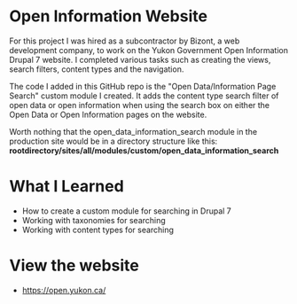 # Open Information Website

For this project I was hired as a subcontractor by Bizont, a web development company, to work on the Yukon Government Open Information Drupal 7 website. I completed various tasks such as creating the views, search filters, content types and the navigation.

The code I added in this GitHub repo is the "Open Data/Information Page Search" custom module I created. It adds the content type search filter of open data or open information when using the search box on either the Open Data or Open Information pages on the website.

Worth nothing that the open_data_information_search module in the production site would be in a directory structure like this: **rootdirectory/sites/all/modules/custom/open_data_information_search**

# What I Learned

* How to create a custom module for searching in Drupal 7
* Working with taxonomies for searching
* Working with content types for searching

# View the website

* https://open.yukon.ca/